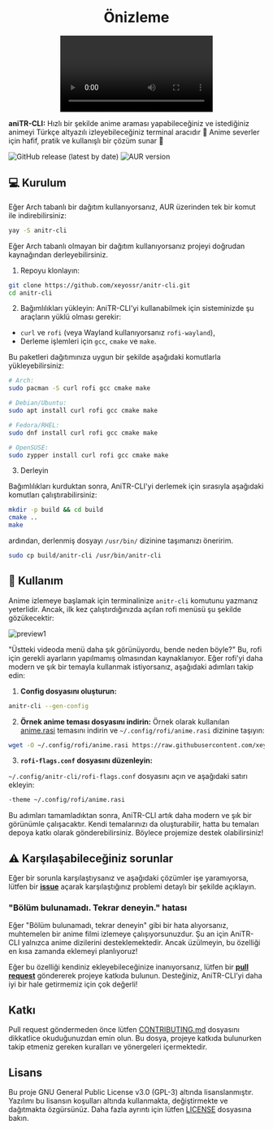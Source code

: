 <div align="center">
  <h1>Önizleme</h1>
  <video controls>
      <source src="./assets/preview.mp4" type="video/mp4">
      Your browser does not support the video tag.
  </video>
</div>

**aniTR-CLI:** Hızlı bir şekilde anime araması yapabileceğiniz ve istediğiniz animeyi Türkçe altyazılı izleyebileceğiniz terminal aracıdır 💫 Anime severler için hafif, pratik ve kullanışlı bir çözüm sunar 🚀

![GitHub release (latest by date)](https://img.shields.io/github/v/release/xeyossr/anitr-cli?style=for-the-badge)
![AUR version](https://img.shields.io/aur/version/anitr-cli?style=for-the-badge)

## 💻 Kurulum

Eğer Arch tabanlı bir dağıtım kullanıyorsanız, AUR üzerinden tek bir komut ile indirebilirsiniz:

```bash
yay -S anitr-cli
```

Eğer Arch tabanlı olmayan bir dağıtım kullanıyorsanız projeyi doğrudan kaynağından derleyebilirsiniz.

1. Repoyu klonlayın:

```bash
git clone https://github.com/xeyossr/anitr-cli.git
cd anitr-cli
```

2. Bağımlılıkları yükleyin:
   AniTR-CLI'yi kullanabilmek için sisteminizde şu araçların yüklü olması gerekir:

- `curl` ve `rofi` (veya Wayland kullanıyorsanız `rofi-wayland`),
- Derleme işlemleri için `gcc`, `cmake` ve `make`.

Bu paketleri dağıtımınıza uygun bir şekilde aşağıdaki komutlarla yükleyebilirsiniz:

```bash
# Arch:
sudo pacman -S curl rofi gcc cmake make

# Debian/Ubuntu:
sudo apt install curl rofi gcc cmake make

# Fedora/RHEL:
sudo dnf install curl rofi gcc cmake make

# OpenSUSE:
sudo zypper install curl rofi gcc cmake make
```

3. Derleyin

Bağımlılıkları kurduktan sonra, AniTR-CLI'yi derlemek için sırasıyla aşağıdaki komutları çalıştırabilirsiniz:

```bash
mkdir -p build && cd build
cmake ..
make
```

ardından, derlenmiş dosyayı `/usr/bin/` dizinine taşımanızı öneririm.

```bash
sudo cp build/anitr-cli /usr/bin/anitr-cli
```

## 👾 Kullanım

Anime izlemeye başlamak için terminalinize `anitr-cli` komutunu yazmanız yeterlidir. Ancak, ilk kez çalıştırdığınızda açılan rofi menüsü şu şekilde gözükecektir:

![preview1](assets/preview1.png)

"Üstteki videoda menü daha şık görünüyordu, bende neden böyle?"
Bu, rofi için gerekli ayarların yapılmamış olmasından kaynaklanıyor. Eğer rofi'yi daha modern ve şık bir temayla kullanmak istiyorsanız, aşağıdaki adımları takip edin:

1. **Config dosyasını oluşturun:**

```bash
anitr-cli --gen-config
```

2. **Örnek anime teması dosyasını indirin:**
   Örnek olarak kullanılan [anime.rasi](https://raw.githubusercontent.com/xeyossr/anitr-cli/main/rofi%20themes/anime.rasi) temasını indirin ve `~/.config/rofi/anime.rasi` dizinine taşıyın:

```bash
wget -O ~/.config/rofi/anime.rasi https://raw.githubusercontent.com/xeyossr/anitr-cli/main/rofi%20themes/anime.rasi
```

3. **`rofi-flags.conf` dosyasını düzenleyin:**

`~/.config/anitr-cli/rofi-flags.conf` dosyasını açın ve aşağıdaki satırı ekleyin:

```bash
-theme ~/.config/rofi/anime.rasi
```

Bu adımları tamamladıktan sonra, AniTR-CLI artık daha modern ve şık bir görünümle çalışacaktır.
Kendi temalarınızı da oluşturabilir, hatta bu temaları depoya katkı olarak gönderebilirsiniz. Böylece projemize destek olabilirsiniz!

## ⚠️ Karşılaşabileceğiniz sorunlar

Eğer bir sorunla karşılaştıysanız ve aşağıdaki çözümler işe yaramıyorsa, lütfen bir [**issue**](https://github.com/xeyossr/anitr-cli/issue) açarak karşılaştığınız problemi detaylı bir şekilde açıklayın.

### "Bölüm bulunamadı. Tekrar deneyin." hatası

Eğer "Bölüm bulunamadı, tekrar deneyin" gibi bir hata alıyorsanız, muhtemelen bir anime filmi izlemeye çalışıyorsunuzdur. Şu an için AniTR-CLI yalnızca anime dizilerini desteklemektedir. Ancak üzülmeyin, bu özelliği en kısa zamanda eklemeyi planlıyoruz!

Eğer bu özelliği kendiniz ekleyebileceğinize inanıyorsanız, lütfen bir [**pull request**](https://github.com/xeyossr/pulls) göndererek projeye katkıda bulunun. Desteğiniz, AniTR-CLI’yi daha iyi bir hale getirmemiz için çok değerli!

## Katkı

Pull request göndermeden önce lütfen [CONTRIBUTING.md](CONTRIBUTING.md) dosyasını dikkatlice okuduğunuzdan emin olun. Bu dosya, projeye katkıda bulunurken takip etmeniz gereken kuralları ve yönergeleri içermektedir.

## Lisans

Bu proje GNU General Public License v3.0 (GPL-3) altında lisanslanmıştır. Yazılımı bu lisansın koşulları altında kullanmakta, değiştirmekte ve dağıtmakta özgürsünüz. Daha fazla ayrıntı için lütfen [LICENSE](LICENSE) dosyasına bakın.
